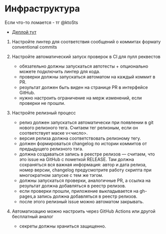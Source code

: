 # Инфраструктура 

Если что-то ломается - тг @ktoSts

* [Деплой тут](https://kantikyang.github.io/infost/)


1. Настройте линтер для соответствия сообщений о коммитах формату conventional commits

2. Настройте автоматический запуск проверок в CI для пулл реквестов

    - обязательно должны запускаться автотесты + опционально можете подключить линтер для кода. 
    - проверки должны запускаться автоматом на каждый коммит в PR. 
    - результат должен быть виден на странице PR в интерфейсе GitHub. 
    - нужно настроить ограничение на мерж изменений, если проверки не прошли. 

3. Настройте релизный процесс

    - релиз должен запускаться автоматически при появлении в git нового релизного тега. Считаем тег релизным, если он соответствует маске  v<число>.  
    - версия релиза должна соответствовать релизному тегу. 
    - должен формироваться changelog по истории коммитов от предыдущего релизного тэга. 
    - должна создаваться запись в реестре релизов — считаем, что это issue на GitHub с пометкой RELEASE. Там должна сохраняться вся важная информация:     автор и дата релиза, номер версии, changelog предусмотрите работу скрипта при многократном запуске с тем же тэгом.
    - должны запускаться проверки, аналогичные PR, а ссылка на результат должна добавляться в реестр релизов. 
    - если проверки прошли, приложение выкладывается на gh-pages,а запись должна добавляться в реестр релизов. 
    - после этого релизный issue можно автоматом закрывать. 

4. Автоматизацию можно настроить через GitHub Actions или другой бесплатный аналог
    - секреты должны храниться защищенно. 